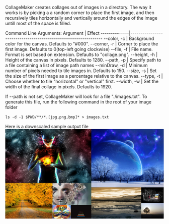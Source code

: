CollageMaker creates collages out of images in a directory. The way it works is by picking a a random corner to place the first image, and then recursively tiles horizontally and vertically around the edges of the image untill most of the space is filled.

Command Line Arguments:
Argument      | Effect
--------------|----------------------------------------------------------------
--color, -c   | Background color for the canvas. Defaults to "#000".
--corner, -r  | Corner to place the first image. Defaults to 0(top-left going clockwise)
--file, -f    | File name. Format is set based on extension. Defaults to "collage.png".
--height, -h  | Height of the canvas in pixels. Defaults to 1280.
--path, -p    | Specify path to a file containing a list of image path names
--minDraw, -d | Minimum number of pixels needed to tile images in. Defaults to 150.
--size, -s    | Set the size of the first image as a percentage relative to the canvas.
--type, -t    | Choose whether to tile "horizontal" or "vertical" first.
--width, -w   | Set the width of the final collage in pixels. Defaults to 1920.

If --path is not set, CollageMaker will look for a file "./images.txt". To generate this file, run the following command in the root of your image folder
````
ls -d -1 $PWD/**/*.[jpg,png,bmp]* > images.txt
````

Here is a downscaled sample output file
![ScreenShot](https://raw.githubusercontent.com/Lyle-Tafoya/CollageMaker/master/screenshot.jpg)
